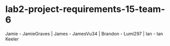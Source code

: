 # lab2-project-requirements-15-team-6
Jamie - JamieGraves |
James - JamesVu34 |
Brandon - Lumi297 |
Ian - Ian Keeler
